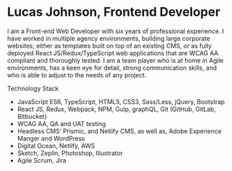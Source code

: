 # Lucas Johnson, Frontend Developer

I am a Front-end Web Developer with six years of professional experience. I have worked in multiple agency environments, building large corporate websites; either as templates built on top of an existing CMS, or as fully deployed React JS/Redux/TypeScript web applications that are WCAG AA compliant and thoroughly tested. I am a team player who is at home in Agile environments, has a keen eye for detail, strong communication skills, and who is able to adjust to the needs of any project.

Technology Stack
- JavaScript ES6, TypeScript, HTML5, CSS3, Sass/Less, jQuery, Bootstrap
- React JS, Redux, Webpack, NPM, Gulp, graphQL, Git (GitHub, GitLab, Bitbucket)
- WCAG AA, QA and UAT testing
- Headless CMS’ Prismic, and Netlify CMS, as well as, Adobe Experience Manger and WordPress
- Digital Ocean, Netlify, AWS
- Sketch, Zeplin, Photoshop, Illustrator
- Agile Scrum, Jira
